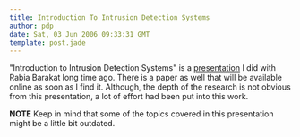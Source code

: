 ```yaml
---
title: Introduction To Intrusion Detection Systems
author: pdp
date: Sat, 03 Jun 2006 09:33:31 GMT
template: post.jade
---
```


"Introduction to Intrusion Detection Systems" is a [presentation](/files/2006/06/introduction-to-intrusion-detection-systems.swf) I did with Rabia Barakat long time ago. There is a paper as well that will be available online as soon as I find it. Although, the depth of the research is not obvious from this presentation, a lot of effort had been put into this work.

**NOTE** Keep in mind that some of the topics covered in this presentation might be a little bit outdated.
